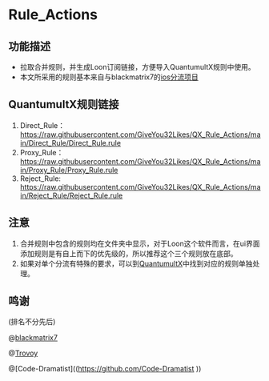# Rule_Actions
## 功能描述
* 拉取合并规则，并生成Loon订阅链接，方便导入QuantumultX规则中使用。
* 本文所采用的规则基本来自与blackmatrix7的[ios分流项目](https://github.com/blackmatrix7/ios_rule_script/tree/master/rule/QuantumultX)

## QuantumultX规则链接
1. Direct_Rule：https://raw.githubusercontent.com/GiveYou32Likes/QX_Rule_Actions/main/Direct_Rule/Direct_Rule.rule
2. Proxy_Rule：https://raw.githubusercontent.com/GiveYou32Likes/QX_Rule_Actions/main/Proxy_Rule/Proxy_Rule.rule
3. Reject_Rule: https://raw.githubusercontent.com/GiveYou32Likes/QX_Rule_Actions/main/Reject_Rule/Reject_Rule.rule

## 注意
1. 合并规则中包含的规则均在文件夹中显示，对于Loon这个软件而言，在ui界面添加规则是有自上而下的优先级的，所以推荐这个三个规则放在底部。
2. 如果对单个分流有特殊的要求，可以到[QuantumultX](https://github.com/blackmatrix7/ios_rule_script/tree/master/rule/QuantumultX)中找到对应的规则单独处理。

## 鸣谢
(排名不分先后)

@[blackmatrix7](https://github.com/blackmatrix7)

@[Trovoy](https://github.com/Trovoy)

@[Code-Dramatist]((https://github.com/Code-Dramatist
))

